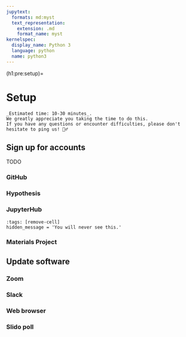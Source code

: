 ```yaml
---
jupytext:
  formats: md:myst
  text_representation:
    extension: .md
    format_name: myst
kernelspec:
  display_name: Python 3
  language: python
  name: python3
---
```


(h1:pre:setup)=
# Setup


```{important}
_Estimated time: 10-30 minutes_. 
We greatly appreciate you taking the time to do this. 
If you have any questions or encounter difficulties, please don't hesitate to ping us! 🙇‍♂️
```



## Sign up for accounts

TODO

### GitHub

### Hypothesis

### JupyterHub

```{code-cell}
:tags: [remove-cell]
hidden_message = 'You will never see this.'
```

### Materials Project


## Update software

### Zoom

### Slack

### Web browser

### Slido poll
